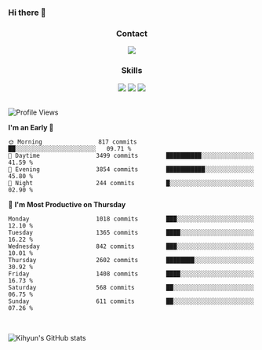 ### Hi there 👋

<!--
**Key5771/Key5771** is a ✨ _special_ ✨ repository because its `README.md` (this file) appears on your GitHub profile.

Here are some ideas to get you started:

- 🔭 I’m currently working on ...
- 🌱 I’m currently learning ...
- 👯 I’m looking to collaborate on ...
- 🤔 I’m looking for help with ...
- 💬 Ask me about ...
- 📫 How to reach me: ...
- 😄 Pronouns: ...
- ⚡ Fun fact: ...
-->

<h3 align="center">Contact</h3>
<div align="center">
  <a href="mailto:ksj57715@gmail.com"><img src="https://img.shields.io/badge/Gmail-D14836?style=for-the-badge&logo=gmail&logoColor=white"/></a>
</div>

<h3 align="center">Skills</h3>
<div align="center">
  <img src="https://img.shields.io/badge/iOS-000000?style=for-the-badge&logo=ios&logoColor=white"/>
  <img src="https://img.shields.io/badge/Swift-FA7343?style=for-the-badge&logo=swift&logoColor=white"/>
  <img src="https://img.shields.io/badge/Xcode-007ACC?style=for-the-badge&logo=Xcode&logoColor=white"/>
</div>

<br>

<!--START_SECTION:waka-->
![Profile Views](http://img.shields.io/badge/Profile%20Views-0-blue)

**I'm an Early 🐤** 

```text
🌞 Morning                817 commits         ██░░░░░░░░░░░░░░░░░░░░░░░   09.71 % 
🌆 Daytime                3499 commits        ██████████░░░░░░░░░░░░░░░   41.59 % 
🌃 Evening                3854 commits        ███████████░░░░░░░░░░░░░░   45.80 % 
🌙 Night                  244 commits         █░░░░░░░░░░░░░░░░░░░░░░░░   02.90 % 
```
📅 **I'm Most Productive on Thursday** 

```text
Monday                   1018 commits        ███░░░░░░░░░░░░░░░░░░░░░░   12.10 % 
Tuesday                  1365 commits        ████░░░░░░░░░░░░░░░░░░░░░   16.22 % 
Wednesday                842 commits         ███░░░░░░░░░░░░░░░░░░░░░░   10.01 % 
Thursday                 2602 commits        ████████░░░░░░░░░░░░░░░░░   30.92 % 
Friday                   1408 commits        ████░░░░░░░░░░░░░░░░░░░░░   16.73 % 
Saturday                 568 commits         ██░░░░░░░░░░░░░░░░░░░░░░░   06.75 % 
Sunday                   611 commits         ██░░░░░░░░░░░░░░░░░░░░░░░   07.26 % 
```



<!--END_SECTION:waka-->

<br>


![Kihyun's GitHub stats](https://github-readme-stats.vercel.app/api?username=key5771&show_icons=true&theme=radical)

